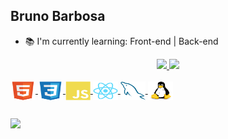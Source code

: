 ## Bruno Barbosa

- 📚 I'm currently learning: Front-end | Back-end

<div align="center">
  <a href="https://github.com/bsbarbosa">
  <img height="180em" src="https://github-readme-stats.vercel.app/api?username=bsbarbosa&show_icons=true&theme=github_dark&include_all_commits=true&count_private=true"/>
  <img height="180em" src="https://github-readme-stats.vercel.app/api/top-langs?username=bsbarbosa&layout=compact&langs_count=7&theme=github_dark"/>
</div>
<div style="display: inline_block"><br>
  <img align="center" alt="Bsbarbosa-HTML" height="30" width="40" src="https://raw.githubusercontent.com/devicons/devicon/master/icons/html5/html5-original.svg">
  <img align="center" alt="Bsbarbosa-CSS" height="30" width="40" src="https://raw.githubusercontent.com/devicons/devicon/master/icons/css3/css3-original.svg">
  <img align="center" alt="Bsbarbosa-Js" height="30" width="40" src="https://raw.githubusercontent.com/devicons/devicon/master/icons/javascript/javascript-plain.svg">
  <img align="center" alt="Bsbarbosa-React" height="30" width="40" src="https://raw.githubusercontent.com/devicons/devicon/master/icons/react/react-original.svg">
  <img align="center" alt="Bsbarbosa-Mysql" height="30" width="40" src="https://raw.githubusercontent.com/devicons/devicon/master/icons/mysql/mysql-original.svg">
  <img align="center" alt="Bsbarbosa-Linux" height="30" width="40" src="https://raw.githubusercontent.com/devicons/devicon/master/icons/linux/linux-original.svg">
  
  <!-- <img align="right" alt="Bsbarbosa-pic" height="150" style="border-radius:50px;"> -->
</div>

  ##
  
<div> 
  <a href = "mailto:bruno.barbosa1023@gmail.com"><img src="https://img.shields.io/badge/-Gmail-%23333?style=for-the-badge&logo=gmail&logoColor=red" target="_blank"></a>
  <!-- ![Snake animation](https://github.com/bsbarbosa/rafaballerini/blob/output/github-contribution-grid-snake.svg) -->
</div>

